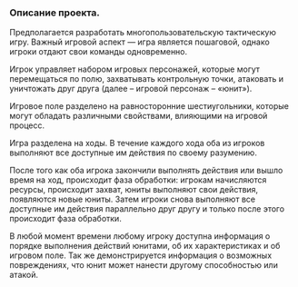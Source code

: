 ﻿### Описание проекта.

Предполагается разработать многопользовательскую тактическую игру. Важный игровой аспект — игра является пошаговой, однако игроки отдают свои команды одновременно.

Игрок управляет набором игровых персонажей, которые могут перемещаться по полю, захватывать контрольную точки, атаковать и уничтожать друг друга (далее – игровой персонаж – «юнит»). 

Игровое поле разделено на равносторонние шестиугольники, которые могут обладать различными свойствами, влияющими на игровой процесс.

Игра разделена на ходы. В течение каждого хода оба из игроков выполняют все доступные им действия по своему разумению.
 
После того как оба игрока закончили выполнять действия или вышло время на ход, происходит фаза обработки: игрокам начисляются ресурсы, происходит захват, юниты выполняют свои действия, появляются новые юниты. Затем игроки снова выполняют все доступные им действия параллельно друг другу и только после этого происходит фаза обработки.

В любой момент времени любому игроку доступна информация о порядке выполнения действий юнитами, об их характеристиках и об игровом поле. Так же демонстрируется информация о возможных повреждениях, что юнит может нанести другому способностью или атакой.

